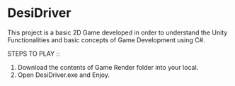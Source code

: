 # DesiDriver

This project is a basic 2D Game developed in order to understand the Unity Functionalities and basic concepts of Game Development using C#.

STEPS TO PLAY ::

1) Download the contents of Game Render folder into your local.
2) Open DesiDriver.exe and Enjoy.
